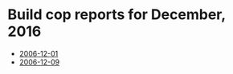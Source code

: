 # Build cop reports for December, 2016

* [2006-12-01](https://bitbucket.org/osrf/gazebo/wiki/create/buildcop/2016/12/01)
* [2006-12-09](https://bitbucket.org/osrf/gazebo/wiki/create/buildcop/2016/12/09)
